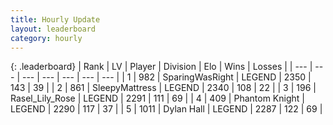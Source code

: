 ```yaml
---
title: Hourly Update
layout: leaderboard
category: hourly
---
```


{: .leaderboard}
| Rank | LV | Player | Division | Elo | Wins | Losses |
| --- | --- | --- | --- | --- | --- | --- |
| <span data-change="1">1</span> | 982 | <span title="ID: 402846">SparingWasRight</span> | LEGEND | <span data-change="0">2350</span> | <span data-change="0">143</span> | <span data-change="0">39</span> |
| <span data-change="-1">2</span> | 861 | <span title="ID: 153129">SleepyMattress</span> | LEGEND | <span data-change="-11">2340</span> | <span data-change="0">108</span> | <span data-change="1">22</span> |
| <span data-change="0">3</span> | 196 | <span title="ID: 400903">Rasel_Lily_Rose</span> | LEGEND | <span data-change="0">2291</span> | <span data-change="0">111</span> | <span data-change="0">69</span> |
| <span data-change="4">4</span> | 409 | <span title="ID: 742939">Phantom Knight</span> | LEGEND | <span data-change="15">2290</span> | <span data-change="2">117</span> | <span data-change="0">37</span> |
| <span data-change="-1">5</span> | 1011 | <span title="ID: 174294">Dylan Hall</span> | LEGEND | <span data-change="0">2287</span> | <span data-change="0">122</span> | <span data-change="0">69</span> |